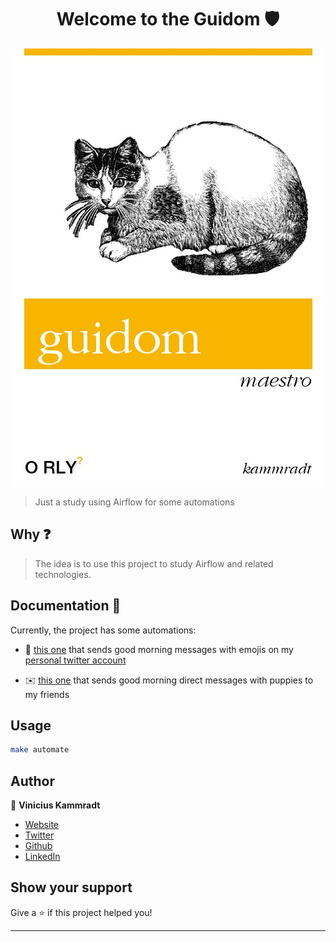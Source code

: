 <h1 align="center">Welcome to the Guidom 🛡️</h1>

<p align="center">
  <img src="./.images/guidom.png" />
</p>

> Just a study using Airflow for some automations

## Why ❓

> The idea is to use this project to study Airflow and related technologies.

## Documentation :pencil:
Currently, the project has some automations:

- :rocket: [this one](https://github.com/C41949/guidom/blob/main/src/dags/twitter_good_morning_dag.py) that sends good morning messages with emojis on my [personal twitter account](https://twitter.com/kammzinho)

- :envelope:  [this one](https://github.com/C41949/guidom/blob/main/src/dags/twitter_dm_dag.py) that sends good morning direct messages with puppies to my friends


## Usage

```sh
make automate
```

## Author

👤 **Vinicius Kammradt**

* [Website](https://kammradt.now.sh)
* [Twitter](https://twitter.com/kammzinho)
* [Github](https://github.com/kammradt)
* [LinkedIn](https://linkedin.com/in/vinicius-kammradt)

## Show your support

Give a ⭐️ if this project helped you!

***
